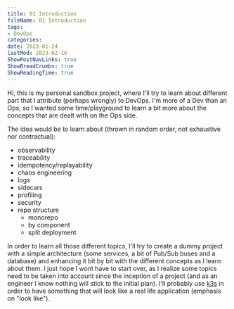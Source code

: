 ```yaml
---
title: 01 Introduction
fileName: 01 Introduction
tags:
- DevOps
categories:
date: 2023-01-24
lastMod: 2023-02-16
ShowPostNavLinks: true
ShowBreadCrumbs: true
ShowReadingTime: true
---
```

Hi, this is my personal sandbox project, where I'll try to learn about different part that I attribute (perhaps wrongly) to DevOps. I'm more of a Dev than an Ops, so I wanted some time/playground to learn a bit more about the concepts that are dealt with on the Ops side.

The idea would be to learn about (thrown in random order, not exhaustive nor contractual):
* observability
* traceability
* idempotency/replayability
* chaos engineering
* logs
* sidecars
* profiling
* security
* repo structure
  * monorepo
  * by component
  * split deployment

In order to learn all those different topics, I'll try to create a dummy project with a simple architecture (some services, a bit of Pub/Sub buses and a database) and enhancing it bit by bit with the different concepts as I learn about them. I just hope I wont have to start over, as I realize some topics need to be taken into account since the inception of a project (and as an engineer I know nothing will stick to the initial plan). I'll probably use [k3s](https://k3s.io/) in order to have something that will look like a real life application (emphasis on "look like").
